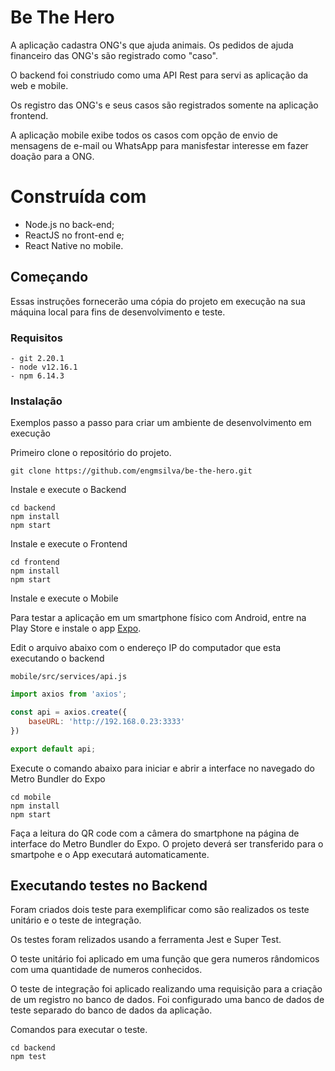# Be The Hero

A aplicação cadastra ONG's que ajuda animais. Os pedidos de ajuda financeiro das ONG's são registrado como "caso".

O backend foi constriudo como uma API Rest para servi as aplicação da web e mobile.

Os registro das ONG's e seus casos são registrados somente na aplicação frontend.

A aplicação mobile exibe todos os casos com opção de envio de mensagens de e-mail ou WhatsApp para manisfestar interesse em fazer doação para a ONG. 

# Construída com

- Node.js no back-end;
- ReactJS no front-end e;
- React Native no mobile.

## Começando

Essas instruções fornecerão uma cópia do projeto em execução na sua máquina local para fins de desenvolvimento e teste.

### Requisitos

```
- git 2.20.1
- node v12.16.1
- npm 6.14.3
```

### Instalação

Exemplos passo a passo para criar um ambiente de desenvolvimento em execução

Primeiro clone o repositório do projeto.

```
git clone https://github.com/engmsilva/be-the-hero.git
```

Instale e execute o Backend

```
cd backend
npm install
npm start
```

Instale e execute o Frontend

```
cd frontend
npm install
npm start
```

Instale e execute o Mobile

Para testar a aplicação em um smartphone físico com Android, entre na Play Store e instale o app [Expo](https://play.google.com/store/apps/details?id=host.exp.exponent&hl=pt_BR).

Edit o arquivo abaixo com o endereço IP do computador que esta executando o backend

```
mobile/src/services/api.js
```
```js
import axios from 'axios';

const api = axios.create({
    baseURL: 'http://192.168.0.23:3333'
})

export default api;

```
Execute o comando abaixo para iniciar e abrir a interface no navegado do Metro Bundler do Expo

```
cd mobile
npm install
npm start
```

Faça a leitura do QR code com a câmera do smartphone na página de interface do Metro Bundler do Expo.
O projeto deverá ser transferido para o smartpohe e o App executará automaticamente.


## Executando testes no Backend

Foram criados dois teste para exemplificar como são realizados os teste unitário e o teste de integração.

Os testes foram relizados usando a ferramenta Jest e Super Test.

O teste unitário foi aplicado em uma função que gera numeros rândomicos com uma quantidade de numeros conhecidos.

O teste de integração foi aplicado realizando uma requisição para a criação de um registro no banco de dados. Foi configurado uma banco de dados de teste separado do banco de dados da aplicação.

Comandos para executar o teste.
```
cd backend
npm test
```


